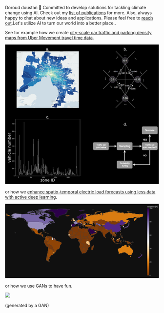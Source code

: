 Doroud doustan 👋 Committed to develop solutions for tackling climate change using AI. Check out my [list of publications](https://scholar.google.com/citations?user=bC7mSGUAAAAJ&hl) for more. Also, always happy to chat about new ideas and applications. Please feel free to [reach out](https://usys.ethz.ch/personen/profil.MjEzNzU5.TGlzdC82MzcsMzIwMTk3MjIy.html).Let's utilize AI to turn our world into a better place..


See for example how we create [city-scale car traffic and parking density maps from Uber Movement travel time data](https://www.nature.com/articles/s41597-019-0159-6).

<img src="/MethodFigure.png" />

or how we [enhance spatio-temporal electric load forecasts using less data with active deep learning](https://www.nature.com/articles/s42256-022-00552-x).

<img src="/plotly_dark_4.png" />

or how we use GANs to have fun.

![](https://github.com/ArsamAryandoust/ArsamAryandoust/blob/master/rollover.gif)

(<!--not-->generated by a GAN)
